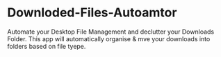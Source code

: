 # Downloded-Files-Autoamtor
Automate your Desktop File Management and declutter your Downloads Folder. This app will automatically organise & mve your downloads into folders based on file tyepe.
